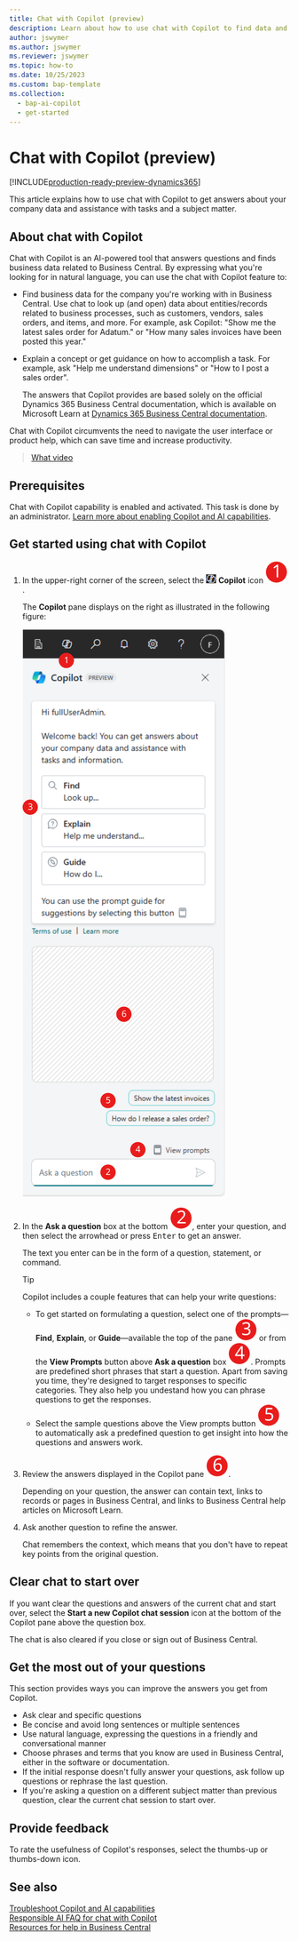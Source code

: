 ```yaml
---
title: Chat with Copilot (preview)
description: Learn about how to use chat with Copilot to find data and get help in Business Central.
author: jswymer 
ms.author: jswymer
ms.reviewer: jswymer
ms.topic: how-to 
ms.date: 10/25/2023
ms.custom: bap-template 
ms.collection:
  - bap-ai-copilot
  - get-started
---
```


# Chat with Copilot (preview)

[!INCLUDE[production-ready-preview-dynamics365](includes/production-ready-preview-dynamics365.md)]

This article explains how to use chat with Copilot to get answers about your company data and assistance with tasks and a subject matter.​

## About chat with Copilot

Chat with Copilot is an AI-powered tool that answers questions and finds business data related to Business Central. By expressing what you're looking for in natural language, you can use the chat with Copilot feature to: 

- Find business data for the company you're working with in Business Central. Use chat to look up (and open) data about entities/records related to business processes, such as customers, vendors, sales orders, and items, and more. For example, ask Copilot: "Show me the latest sales order for Adatum." or "How many sales invoices have been posted this year."
- Explain a concept or get guidance on how to accomplish a task. For example, ask "Help me understand dimensions" or "How to I post a sales order".

  The answers that Copilot provides are based solely on the official Dynamics 365 Business Central documentation, which is available on Microsoft Learn at [Dynamics 365 Business Central documentation](/dynamics365/business-central/).

Chat with Copilot circumvents the need to navigate the user interface or product help, which can save time and increase productivity.
  
> [What video](https://go.microsoft.com/fwlink/?linkid=2250609)

## Prerequisites

Chat with Copilot capability is enabled and activated. This task is done by an administrator. [Learn more about enabling Copilot and AI capabilities](enable-ai.md).

## Get started using chat with Copilot

1. In the upper-right corner of the screen, select the ![Shows the icon for chat with Copilot](media/chat-copilot-icon.png) **Copilot** icon ![Shows the icon for chat with Copilot pane with callouts](media/callout-number-1.svg).

   The **Copilot** pane displays on the right as illustrated in the following figure:

    ![Shows the icon for chat with Copilot pane with callouts](media/chat-with-copilot-pane.svg)

1. In the **Ask a question** box at the bottom ![Shows the icon for chat with Copilot pane with callouts](media/callout-number-2.svg), enter your question, and then select the arrowhead or press <kbd>Enter</kbd> to get an answer.

   The text you enter can be in the form of a question, statement, or command.

   > [!TIP]
   > Copilot includes a couple features that can help your write questions:
   > - To get started on formulating a question, select one of the prompts&mdash;**Find**, **Explain**, or **Guide**&mdash;available the top of the pane ![Shows callout number 3](media/callout-number-3.svg) or from the **View Prompts** button above **Ask a question** box ![Shows callout number 3](media/callout-number-4.svg). Prompts are predefined short phrases that start a question. Apart from saving you time, they're designed to target responses to specific categories. They also help you undestand how you can phrase questions to get the responses.
   > - Select the sample questions above the View prompts button ![Shows callout number 5](media/callout-number-5.svg) to automatically ask a predefined question to get insight into how the questions and answers work.  

1. Review the answers displayed in the Copilot pane ![Shows callout number 6](media/callout-number-6.svg).

   Depending on your question, the answer can contain text, links to records or pages in Business Central, and links to Business Central help articles on Microsoft Learn.

1. Ask another question to refine the answer.

   Chat remembers the context, which means that you don't have to repeat key points from the original question.

## Clear chat to start over

If you want clear the questions and answers of the current chat and start over, select the **Start a new Copilot chat session** icon at the bottom of the Copilot pane above the question box.

The chat is also cleared if you close or sign out of Business Central.

## Get the most out of your questions

This section provides ways you can improve the answers you get from Copilot.

- Ask clear and specific questions
- Be concise and avoid long sentences or multiple sentences
- Use natural language, expressing the questions in a friendly and conversational manner
- Choose phrases and terms that you know are used in Business Central, either in the software or documentation.
- If the initial response doesn't fully answer your questions, ask follow up questions or rephrase the last question.
- If you're asking a question on a different subject matter than previous question, clear the current chat session to start over.

## Provide feedback

To rate the usefulness of Copilot's responses, select the thumbs-up or thumbs-down icon.

<!--
1. If you want help getting you're question started, select the prompts either from the **Find**, **Explain**, or **Guide** buttons at the top of the Coplit pane or use the **View Prompts** menu above **Ask a question** box at the bottom.

   Prompts are predefined short phrases that start a question. Apart from saving you time, they're designed to target responses to specific categories. They also help you undestand how you can phrase questions to get the responses.-->
## See also

[Troubleshoot Copilot and AI capabilities](ai-copilot-troubleshooting.md)  
[Responsible AI FAQ for chat with Copilot](faqs-chat-with-copilot.md)  
[Resources for help in Business Central ](product-help-and-support.md)  
